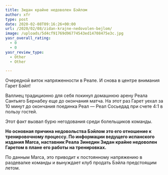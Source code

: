 ```yaml
---
title: Зидан крайне недоволен Бэйлом
author: xfr
type: post
date: 2020-02-08T09:16:26+00:00
url: /2020/02/08/zidan-krajne-nedovolen-bejlom/
image: /uploads/5d4cf91769d96774543ed14708475e3c.jpg
yasr_overall_rating:
  - 0
  - 0
yasr_review_type:
  - Other
  - Other

---
```

Очередной виток напряженности в Реале. И снова в центре внимания Гарет Бэйл!

Валлиец традиционно для себя покинул домашнюю арену Реала Сантьяго Бернабеу еще до окончания матча. На этот раз Гарет уехал за 10 минут до окончания поединка Реал &#8212; Реал Сосьедад при счете 4:1 в пользу гостей.

Этот факт вызвал бурю негодования среди болельщиков команды.

**Но основная причина недовольства Бэйлом это его отношение к тренировочному процессу. По информации ведущего испанского издания Marca, наставник Реала Зинедин Зидан крайне недоволен Гаретом в плане его работы на тренировках.**

По данным Marca, это приводит к постоянному напряжению в раздевалке команды и вынуждает клуб продать Бэйла предстоящим летом.